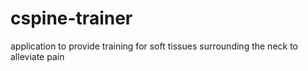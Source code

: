 # cspine-trainer
application to provide training for soft tissues surrounding the neck to alleviate pain
